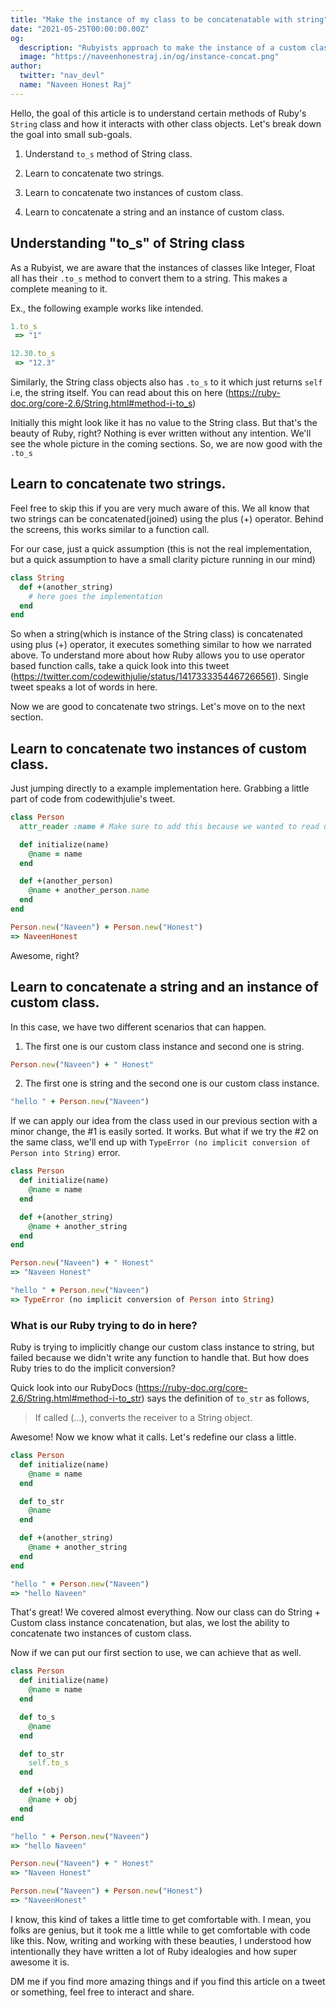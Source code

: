 ```yaml
---
title: "Make the instance of my class to be concatenatable with string"
date: "2021-05-25T00:00:00.00Z"
og:
  description: "Rubyists approach to make the instance of a custom class to be concatenatable with another string or string based object"
  image: "https://naveenhonestraj.in/og/instance-concat.png"
author:
  twitter: "nav_devl"
  name: "Naveen Honest Raj"
---
```


Hello, the goal of this article is to understand certain methods of Ruby's `String` class and how it interacts with other class objects. Let's break down the goal into small sub-goals.

1. Understand `to_s` method of String class.

2. Learn to concatenate two strings.

3. Learn to concatenate two instances of custom class.

4. Learn to concatenate a string and an instance of custom class.

## Understanding "to_s" of String class

As a Rubyist, we are aware that the instances of classes like Integer, Float all has their `.to_s` method to convert them to a string. This makes a complete meaning to it.

Ex., the following example works like intended.

```ruby
1.to_s
 => "1"

12.30.to_s
 => "12.3"
```

Similarly, the String class objects also has `.to_s` to it which just returns `self` i.e, the string itself. You can read about this on here (https://ruby-doc.org/core-2.6/String.html#method-i-to_s)

Initially this might look like it has no value to the String class. But that's the beauty of Ruby, right? Nothing is ever written without any intention. We'll see the whole picture in the coming sections. So, we are now good with the `.to_s`


## Learn to concatenate two strings.

Feel free to skip this if you are very much aware of this. We all know that two strings can be concatenated(joined) using the plus (+) operator. Behind the screens, this works similar to a function call.

For our case, just a quick assumption (this is not the real implementation, but a quick assumption to have a small clarity picture running in our mind)

```ruby
class String
  def +(another_string)
    # here goes the implementation
  end
end
```

So when a string(which is instance of the String class) is concatenated using plus (+) operator, it executes something similar to how we narrated above. To understand more about how Ruby allows you to use operator based function calls, take a quick look into this tweet (https://twitter.com/codewithjulie/status/1417333354467266561). Single tweet speaks a lot of words in here.

Now we are good to concatenate two strings. Let's move on to the next section.

## Learn to concatenate two instances of custom class.

Just jumping directly to a example implementation here. Grabbing a little part of code from codewithjulie's tweet. 

```ruby
class Person
  attr_reader :name # Make sure to add this because we wanted to read using .name

  def initialize(name)
    @name = name
  end

  def +(another_person)
    @name + another_person.name
  end
end

Person.new("Naveen") + Person.new("Honest")
=> NaveenHonest

```

Awesome, right?

## Learn to concatenate a string and an instance of custom class.

In this case, we have two different scenarios that can happen.

1. The first one is our custom class instance and second one is string.
```ruby
Person.new("Naveen") + " Honest"
```

2. The first one is string and the second one is our custom class instance. 
```ruby
"hello " + Person.new("Naveen")
```

If we can apply our idea from the class used in our previous section with a minor change, the #1 is easily sorted. It works. But what if we try the #2 on the same class, we'll end up with `TypeError (no implicit conversion of Person into String)` error.

```ruby
class Person
  def initialize(name)
    @name = name
  end

  def +(another_string)
    @name + another_string
  end
end

Person.new("Naveen") + " Honest"
=> "Naveen Honest"

"hello " + Person.new("Naveen")
=> TypeError (no implicit conversion of Person into String)
```

### What is our Ruby trying to do in here?
Ruby is trying to implicitly change our custom class instance to string, but failed because we didn't write any function to handle that. But how does Ruby tries to do the implicit conversion?

Quick look into our RubyDocs (https://ruby-doc.org/core-2.6/String.html#method-i-to_str) says the definition of `to_str` as follows,

> If called (...), converts the receiver to a String object.

Awesome! Now we know what it calls. Let's redefine our class a little.

```ruby
class Person
  def initialize(name)
    @name = name
  end

  def to_str
    @name
  end

  def +(another_string)
    @name + another_string
  end
end

"hello " + Person.new("Naveen")
=> "hello Naveen"
```


That's great! We covered almost everything. Now our class can do String + Custom class instance concatenation, but alas, we lost the ability to concatenate two instances of custom class.

Now if we can put our first section to use, we can achieve that as well.

```ruby
class Person
  def initialize(name)
    @name = name
  end

  def to_s
    @name
  end

  def to_str
    self.to_s
  end

  def +(obj)
    @name + obj
  end
end

"hello " + Person.new("Naveen")
=> "hello Naveen"

Person.new("Naveen") + " Honest"
=> "Naveen Honest"

Person.new("Naveen") + Person.new("Honest")
=> "NaveenHonest"

```

I know, this kind of takes a little time to get comfortable with. I mean, you folks are genius, but it took me a little while to get comfortable with code like this. Now, writing and working with these beauties, I understood how intentionally they have written a lot of Ruby idealogies and how super awesome it is. 

DM me if you find more amazing things and if you find this article on a tweet or something, feel free to interact and share. 